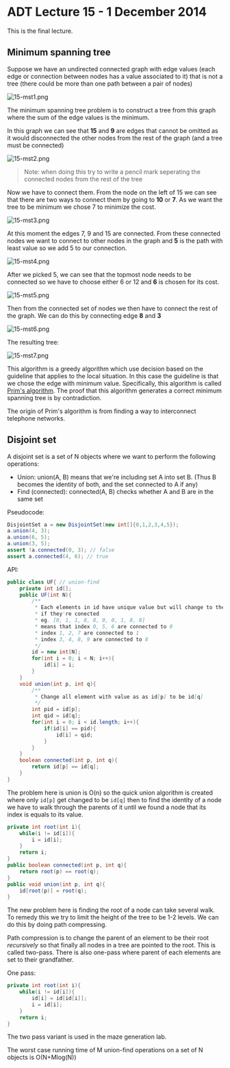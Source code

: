 # ADT Lecture 15 - 1 December 2014

This is the final lecture.

## Minimum spanning tree

Suppose we have an undirected connected graph with edge values (each edge or connection between nodes has a value associated to it) that is not a tree (there could be more than one path between a pair of nodes)

![15-mst1.png](img/15-mst1.png)

The minimum spanning tree problem is to construct a tree from this graph where the sum of the edge values is the minimum.

In this graph we can see that **15** and **9** are edges that cannot be omitted as it would disconnected the other nodes from the rest of the graph (and a tree must be connected)

![15-mst2.png](img/15-mst2.png)

>Note: when doing this try to write a pencil mark seperating the connected nodes from the rest of the tree

Now we have to connect them. From the node on the left of 15 we can see that there are two ways to connect them by going to **10** or **7**. As we want the tree to be minimum we chose 7 to minimize the cost.

![15-mst3.png](img/15-mst3.png)

At this moment the edges 7, 9 and 15 are connected. From these connected nodes we want to connect to other nodes in the graph and **5** is the path with least value so we add 5 to our connection.

![15-mst4.png](img/15-mst4.png)

After we picked 5, we can see that the topmost node needs to be connected so we have to choose either 6 or 12 and **6** is chosen for its cost.

![15-mst5.png](img/15-mst5.png)

Then from the connected set of nodes we then have to connect the rest of the graph. We can do this by connecting edge **8** and **3**

![15-mst6.png](img/15-mst6.png)

The resulting tree:

![15-mst7.png](img/15-mst7.png)

This algorithm is a greedy algorithm which use decision based on the guideline that applies to the local situation. In this case the guideline is that we chose the edge with minimum value. Specifically, this algorithm is called [Prim's algorithm](https://en.wikipedia.org/wiki/Prim%27s_algorithm). The proof that this algorithm generates a correct minimum spanning tree is by contradiction.

The origin of Prim's algorithm is from finding a way to interconnect telephone networks.

## Disjoint set

A disjoint set is a set of N objects where we want to perform the following operations:

- Union: union(A, B) means that we're including set A into set B. (Thus B becomes the identity of both, and the set connected to A if any)
- Find (connected): connected(A, B) checks whether A and B are in the same set

Pseudocode:

```java
DisjointSet a = new DisjointSet(new int[]{0,1,2,3,4,5});
a.union(4, 3);
a.union(6, 5);
a.union(3, 5);
assert !a.connected(0, 3); // false
assert a.connected(4, 6); // true
```

API:

```java
public class UF{ // union-find
	private int id[];
	public UF(int N){
		/**
		 * Each elements in id have unique value but will change to the same
		 * if they're conected
		 * eg. [0, 1, 1, 8, 8, 0, 0, 1, 8, 8]
		 * means that index 0, 5, 6 are connected to 0
		 * index 1, 2, 7 are connected to 1
		 * index 3, 4, 8, 9 are connected to 8
		 */
		id = new int[N];
		for(int i = 0; i < N; i++){
			id[i] = i;
		}
	}
	void union(int p, int q){
		/**
		 * Change all element with value as as id[p] to be id[q]
		 */
		int pid = id[p];
		int qid = id[q];
		for(int i = 0; i < id.length; i++){
			if(id[i] == pid){
				id[i] = qid;
			}
		}
	}
	boolean connected(int p, int q){
		return id[p] == id[q];
	}
}
```

The problem here is union is O(n) so the quick union algorithm is created where only `id[p]` get changed to be `id[q]` then to find the identity of a node we have to walk through the parents of it until we found a node that its index is equals to its value.

```java
private int root(int i){
	while(i != id[i]){
		i = id[i];
	}
	return i;
}
public boolean connected(int p, int q){
	return root(p) == root(q);
}
public void union(int p, int q){
	id[root(p)] = root(q);
}
```

The new problem here is finding the root of a node can take several walk. To remedy this we try to limit the height of the tree to be 1-2 levels. We can do this by doing path compressing.

Path compression is to change the parent of an element to be their root *recursively* so that finally all nodes in a tree are pointed to the root. This is called two-pass. There is also one-pass where parent of each elements are set to their grandfather.

One pass:

```java
private int root(int i){
	while(i != id[i]){
		id[i] = id[id[i]];
		i = id[i];
	}
	return i;
}
```

The two pass variant is used in the maze generation lab.

The worst case running time of M union-find operations on a set of N objects is O(N+Mlog(N))